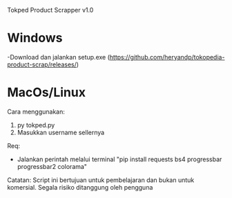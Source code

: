 Tokped Product Scrapper v1.0

Windows
========
-Download dan jalankan setup.exe (https://github.com/heryandp/tokopedia-product-scrap/releases/)

MacOs/Linux
===========
Cara menggunakan:
1. py tokped.py
2. Masukkan username sellernya

Req:
- Jalankan perintah melalui terminal "pip install requests bs4 progressbar progressbar2 colorama"

Catatan:
Script ini bertujuan untuk pembelajaran dan bukan untuk komersial. Segala risiko ditanggung oleh pengguna